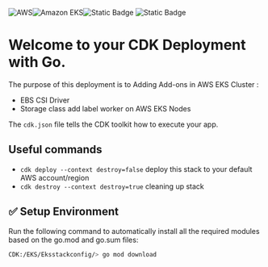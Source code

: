 ![AWS](https://img.shields.io/badge/AWS-%23FF9900.svg?style=for-the-badge&logo=amazon-aws&logoColor=white)![Amazon EKS](https://img.shields.io/static/v1?style=for-the-badge&message=Amazon+EKS&color=222222&logo=Amazon+ECS&logoColor=FF9900&label=)![Static Badge](https://img.shields.io/badge/Go-v1.21-blue:) ![Static Badge](https://img.shields.io/badge/AWS_CDK-v2.96.2-blue:)


# Welcome to your CDK Deployment with Go.

The purpose of this deployment is to Adding Add-ons in AWS EKS Cluster :
- EBS CSI Driver
- Storage class add label worker on AWS EKS Nodes

The `cdk.json` file tells the CDK toolkit how to execute your app.

## Useful commands

 * `cdk deploy --context destroy=false` deploy this stack to your default AWS account/region
 * `cdk destroy --context destroy=true` cleaning up stack

 ## ✅ Setup Environment

Run the following command to automatically install all the required modules based on the go.mod and go.sum files:

```bash
CDK:/EKS/Eksstackconfig/> go mod download
``` 
